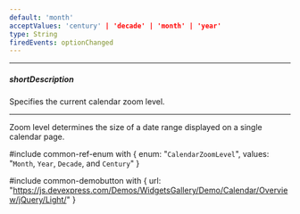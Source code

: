 ```yaml
---
default: 'month'
acceptValues: 'century' | 'decade' | 'month' | 'year'
type: String
firedEvents: optionChanged
---
```

---
##### shortDescription
Specifies the current calendar zoom level.

---
Zoom level determines the size of a date range displayed on a single calendar page.

#include common-ref-enum with {
    enum: "`CalendarZoomLevel`",
    values: "`Month`, `Year`, `Decade`, and `Century`"
}

#include common-demobutton with {
    url: "https://js.devexpress.com/Demos/WidgetsGallery/Demo/Calendar/Overview/jQuery/Light/"
}
